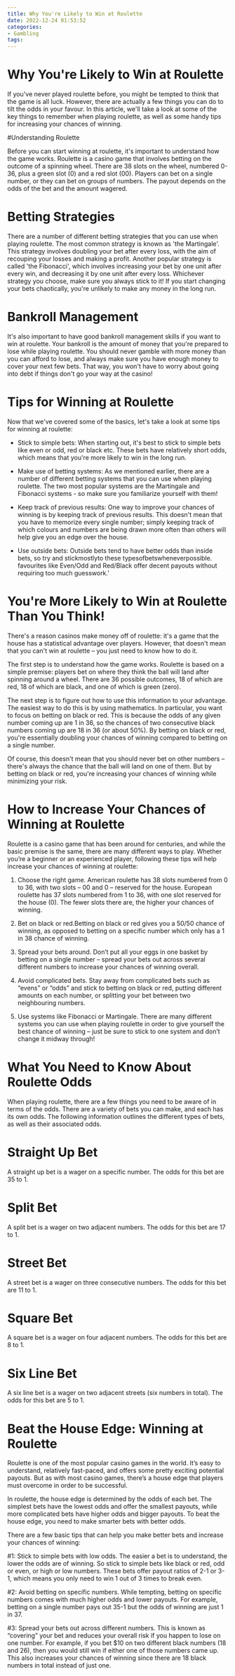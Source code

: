 ```yaml
---
title: Why You're Likely to Win at Roulette
date: 2022-12-24 01:53:52
categories:
- Gambling
tags:
---
```



#  Why You're Likely to Win at Roulette

If you've never played roulette before, you might be tempted to think that the game is all luck. However, there are actually a few things you can do to tilt the odds in your favour. In this article, we'll take a look at some of the key things to remember when playing roulette, as well as some handy tips for increasing your chances of winning.

#Understanding Roulette

Before you can start winning at roulette, it's important to understand how the game works. Roulette is a casino game that involves betting on the outcome of a spinning wheel. There are 38 slots on the wheel, numbered 0-36, plus a green slot (0) and a red slot (00). Players can bet on a single number, or they can bet on groups of numbers. The payout depends on the odds of the bet and the amount wagered.

# Betting Strategies

There are a number of different betting strategies that you can use when playing roulette. The most common strategy is known as 'the Martingale'. This strategy involves doubling your bet after every loss, with the aim of recouping your losses and making a profit. Another popular strategy is called 'the Fibonacci', which involves increasing your bet by one unit after every win, and decreasing it by one unit after every loss. Whichever strategy you choose, make sure you always stick to it! If you start changing your bets chaotically, you're unlikely to make any money in the long run.

# Bankroll Management

It's also important to have good bankroll management skills if you want to win at roulette. Your bankroll is the amount of money that you're prepared to lose while playing roulette. You should never gamble with more money than you can afford to lose, and always make sure you have enough money to cover your next few bets. That way, you won't have to worry about going into debt if things don't go your way at the casino!


# Tips for Winning at Roulette

Now that we've covered some of the basics, let's take a look at some tips for winning at roulette:

- Stick to simple bets: When starting out, it's best to stick to simple bets like even or odd, red or black etc. These bets have relatively short odds, which means that you're more likely to win in the long run.

- Make use of betting systems: As we mentioned earlier, there are a number of different betting systems that you can use when playing roulette. The two most popular systems are the Martingale and Fibonacci systems - so make sure you familiarize yourself with them!

- Keep track of previous results: One way to improve your chances of winning is by keeping track of previous results. This doesn't mean that you have to memorize every single number; simply keeping track of which colours and numbers are being drawn more often than others will help give you an edge over the house.

- Use outside bets: Outside bets tend to have better odds than inside bets, so try and stickmostlyto these typesofbetswheneverpossible. favourites like Even/Odd and Red/Black offer decent payouts without requiring too much guesswork.'

#  You're More Likely to Win at Roulette Than You Think!

There's a reason casinos make money off of roulette: it's a game that the house has a statistical advantage over players. However, that doesn't mean that you can't win at roulette – you just need to know how to do it.

The first step is to understand how the game works. Roulette is based on a simple premise: players bet on where they think the ball will land after spinning around a wheel. There are 36 possible outcomes, 18 of which are red, 18 of which are black, and one of which is green (zero).

The next step is to figure out how to use this information to your advantage. The easiest way to do this is by using mathematics. In particular, you want to focus on betting on black or red. This is because the odds of any given number coming up are 1 in 36, so the chances of two consecutive black numbers coming up are 18 in 36 (or about 50%). By betting on black or red, you're essentially doubling your chances of winning compared to betting on a single number.

Of course, this doesn't mean that you should never bet on other numbers – there's always the chance that the ball will land on one of them. But by betting on black or red, you're increasing your chances of winning while minimizing your risk.

#  How to Increase Your Chances of Winning at Roulette

Roulette is a casino game that has been around for centuries, and while the basic premise is the same, there are many different ways to play. Whether you’re a beginner or an experienced player, following these tips will help increase your chances of winning at roulette:

1) Choose the right game. American roulette has 38 slots numbered from 0 to 36, with two slots – 00 and 0 – reserved for the house. European roulette has 37 slots numbered from 1 to 36, with one slot reserved for the house (0). The fewer slots there are, the higher your chances of winning.

2) Bet on black or red.Betting on black or red gives you a 50/50 chance of winning, as opposed to betting on a specific number which only has a 1 in 38 chance of winning.

3) Spread your bets around. Don’t put all your eggs in one basket by betting on a single number – spread your bets out across several different numbers to increase your chances of winning overall.

4) Avoid complicated bets. Stay away from complicated bets such as “evens” or “odds” and stick to betting on black or red, putting different amounts on each number, or splitting your bet between two neighbouring numbers.

5) Use systems like Fibonacci or Martingale. There are many different systems you can use when playing roulette in order to give yourself the best chance of winning – just be sure to stick to one system and don’t change it midway through!

#  What You Need to Know About Roulette Odds

When playing roulette, there are a few things you need to be aware of in terms of the odds. There are a variety of bets you can make, and each has its own odds. The following information outlines the different types of bets, as well as their associated odds.

# Straight Up Bet

A straight up bet is a wager on a specific number. The odds for this bet are 35 to 1.

# Split Bet

A split bet is a wager on two adjacent numbers. The odds for this bet are 17 to 1.

# Street Bet

A street bet is a wager on three consecutive numbers. The odds for this bet are 11 to 1.

# Square Bet

A square bet is a wager on four adjacent numbers. The odds for this bet are 8 to 1.

# Six Line Bet

A six line bet is a wager on two adjacent streets (six numbers in total). The odds for this bet are 5 to 1.

#  Beat the House Edge: Winning at Roulette

Roulette is one of the most popular casino games in the world. It’s easy to understand, relatively fast-paced, and offers some pretty exciting potential payouts. But as with most casino games, there’s a house edge that players must overcome in order to be successful.

In roulette, the house edge is determined by the odds of each bet. The simplest bets have the lowest odds and offer the smallest payouts, while more complicated bets have higher odds and bigger payouts. To beat the house edge, you need to make smarter bets with better odds.

There are a few basic tips that can help you make better bets and increase your chances of winning:

#1: Stick to simple bets with low odds. The easier a bet is to understand, the lower the odds are of winning. So stick to simple bets like black or red, odd or even, or high or low numbers. These bets offer payout ratios of 2-1 or 3-1, which means you only need to win 1 out of 3 times to break even.

#2: Avoid betting on specific numbers. While tempting, betting on specific numbers comes with much higher odds and lower payouts. For example, betting on a single number pays out 35-1 but the odds of winning are just 1 in 37.

#3: Spread your bets out across different numbers. This is known as “covering” your bet and reduces your overall risk if you happen to lose on one number. For example, if you bet $10 on two different black numbers (18 and 26), then you would still win if either one of those numbers came up. This also increases your chances of winning since there are 18 black numbers in total instead of just one.